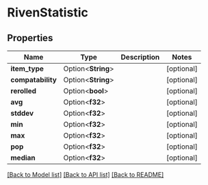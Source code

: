 # RivenStatistic

## Properties

Name | Type | Description | Notes
------------ | ------------- | ------------- | -------------
**item_type** | Option<**String**> |  | [optional]
**compatability** | Option<**String**> |  | [optional]
**rerolled** | Option<**bool**> |  | [optional]
**avg** | Option<**f32**> |  | [optional]
**stddev** | Option<**f32**> |  | [optional]
**min** | Option<**f32**> |  | [optional]
**max** | Option<**f32**> |  | [optional]
**pop** | Option<**f32**> |  | [optional]
**median** | Option<**f32**> |  | [optional]

[[Back to Model list]](../README.md#documentation-for-models) [[Back to API list]](../README.md#documentation-for-api-endpoints) [[Back to README]](../README.md)


